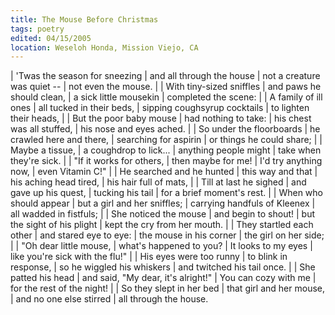 ```yaml
---
title: The Mouse Before Christmas
tags: poetry
edited: 04/15/2005
location: Weseloh Honda, Mission Viejo, CA
---
```


| 'Twas the season for sneezing
| and all through the house
| not a creature was quiet --
| not even the mouse.
|
| With tiny-sized sniffles
| and paws he should clean,
| a sick little mousekin
| completed the scene:
|
| A family of ill ones
| all tucked in their beds,
| sipping coughsyrup cocktails
| to lighten their heads,
|
| But the poor baby mouse
| had nothing to take:
| his chest was all stuffed,
| his nose and eyes ached.
|
| So under the floorboards
| he crawled here and there,
| searching for aspirin
| or things he could share;
|
| Maybe a tissue,
| a coughdrop to lick...
| anything people might
| take when they're sick.
|
| "If it works for others,
| then maybe for me!
| I'd try anything now,
| even Vitamin C!"
|
| He searched and he hunted
| this way and that
| his aching head tired,
| his hair full of mats,
|
| Till at last he sighed
| and gave up his quest,
| tucking his tail
| for a brief moment's rest.
|
| When who should appear
| but a girl and her sniffles;
| carrying handfuls of Kleenex
| all wadded in fistfuls;
|
| She noticed the mouse
| and begin to shout!
| but the sight of his plight
| kept the cry from her mouth.
|
| They startled each other
| and stared eye to eye:
| the mouse in his corner
| the girl on her side;
|
| "Oh dear little mouse,
| what's happened to you?
| It looks to my eyes
| like you're sick with the flu!"
|
| His eyes were too runny
| to blink in response,
| so he wiggled his whiskers
| and twitched his tail once.
|
| She patted his head
| and said, "My dear, it's alright!"
| You can cozy with me
| for the rest of the night!
|
| So they slept in her bed
| that girl and her mouse,
| and no one else stirred
| all through the house.
